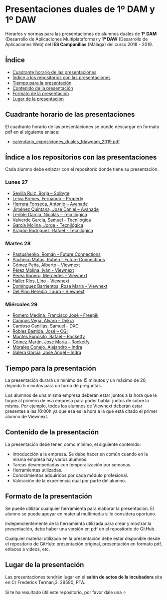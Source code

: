 # Presentaciones duales de 1º DAM y 1º DAW
Horarios y normas para las presentaciones de alumnos duales de **1º DAM** (Desarrollo de Aplicaciones Multiplataforma) y **1º DAW** (Desarrollo de Aplicaciones Web) del **IES Campanillas** (Málaga) del curso 2018 - 2019.

## Índice

* [Cuadrante horario de las presentaciones](#cuadrante-horario-de-las-presentaciones)
* [Índice a los repositorios con las presentaciones](#índice-a-los-repositorios-con-las-presentaciones)
* [Tiempo para la presentación](#tiempo-para-la-presentación)
* [Contenido de la presentación](#contenido-de-la-presentación)
* [Formato de la presentación](#formato-de-la-presentación)
* [Lugar de la presentación](#lugar-de-la-presentación)

## Cuadrante horario de las presentaciones

El cuadrante horario de las presentaciones se puede descargar en formato pdf en el siguiente enlace:

* [calendario_exposiciones_duales_1dawdam_2019.pdf](calendario_exposiciones_duales_1dawdam_2019.pdf)

## Índice a los repositorios con las presentaciones

Cada alumno debe enlazar con el repositorio donde tiene su presentación.

### Lunes 27

* [Sevilla Ruiz, Borja – Solbyte](https://github.com/bsevrui/Presentaci-n-Dual)
* [Leiva Brenes, Fernando – Properly](https://github.com/FernandoLeivaBrenes/presentacion2019_05_27)
* [Herrera Fonseca, Antonio – Avanade]()
* [Jiménez Quintana, José Daniel – Avanade](https://github.com/danieljimenezquintana/Presentacion-Empresa)
* [Lerible García, Nicolás – Tecnilógica](https://github.com/nicolaslerible/presentacionempresa)
* [Valverde Garcia, Samuel - Tecnilógica](https://github.com/samuelvalverde28/presentacion1DAW)
* [García Molina, Jorge - Tecnilógica](https://github.com/jorgegarcia1996/PresentacionEmpresa)
* [Aragón Rodríguez, Rafael - Tecnilógica](https://github.com/rafaelaragon/presentaciones-1-DAM)

### Martes 28

* [Pastushenko, Román - Future Connections](https://github.com/romanpastu/Presentacion-Dual-1oDaw)
* [Pacheco Matas, Rubén - Future Connections](https://github.com/rubenpachecomatas/Presentacion-Dual)
* [Gómez Peña, Alberto – Viewnext](https://github.com/albertogomezp/presentacionDUAL)
* [Pérez Molina, Iván - Viewnext](https://github.com/ivanperezmolina/presentaciondual)
* [Perea Ropero, Mercedes – Viewnext](https://github.com/mmercedesperea/Presentacion_Dual)
* [Haller Ríos, Lino - Viewnext](https://github.com/LinoHallerRios/DUAL)
* [Domínguez Barrientos, Rosa María - Viewnext](https://github.com/rosadominguez/PresentacionDUAL)
* [Del Pino Heredia, Laura - Viewnext](https://github.com/lauradelpino24/Presentacion-Dual)

### Miércoles 29

* [Romero Medina, Francisco José - Freepik]()
* [Campos Vega, Álvaro – Dekra](https://github.com/AlvaroCamposVega/Presentacion-FP-DUAL-2019)
* [Cardoso Canillas, Samuel - DXC]()
* [Robles Bastida, José – CGI](https://github.com/Jose-Robles/Presentation-FP-DUAL-2019)
* [Montes Expósito, Rafael – Rocketfy]()
* [Gómez Martín, José María – Rocketfy]()
* [Morales Conejo, Alejandro – Indra]()
* [Galera García, José Ángel – Indra](https://github.com/joseangelgalera/Presentacion-FP-Dual)

## Tiempo para la presentación

La presentación durará un mínimo de 15 minutos y un máximo de 20, dejando 5 minutos para un turno de preguntas.

Los alumnos de una misma empresa deberán estar juntos a la hora que le toque al primero de esa empresa para poder hablar juntos de sobre la misma. Por ejemplo, todos los alumnos de Viewnext deberán estar presentes a las 10:00h ya que esa es la hora a la que está citado el primer alumno de Viewnext.

## Contenido de la presentación

La presentación debe tener, como mínimo, el siguiente contenido:

* Introducción a la empresa. Se debe hacer en común cuando en la misma empresa hay varios alumnos.
* Tareas desempeñadas con temporalización por semanas.
* Herramientas utilizadas.
* Conocimientos adquiridos por cada módulo profesional.
* Valoración de la experiencia dual por parte del alumno.

## Formato de la presentación

Se puede utilizar cualquier herramienta para elaborar la presentación. El alumno se puede apoyar en material multimedia si lo considera oportuno.

Independientemente de la herramienta utilizada para crear y mostrar la presentación, debe haber una versión en pdf en el repositorio de GitHub.

Cualquier material utilizado en la presentación debe estar disponible desde el repositorio de GitHub: presentación original, presentación en formato pdf, enlaces a videos, etc.

## Lugar de la presentación

Las presentaciones tendrán lugar en el **salón de actos de la incubadora** sita en C/ Frederick Terman,3. 29590, PTA.

Si te ha resultado útil este repositorio, por favor dale una :star:
